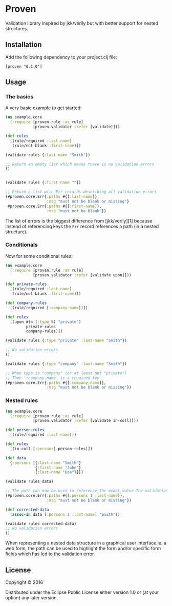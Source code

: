 # Proven

Validation library inspired by jkk/verily but with better support for
nested structures.


## Installation

Add the following dependency to your project.clj file:

    [proven "0.1.0"]


## Usage

### The basics

A very basic example to get started:

```clj
(ns example.core
  (:require [proven.rule :as rule]
            [proven.validator :refer [validate]]))

(def rules
  [(rule/required :last-name)
   (rule/not-blank :first-name)])

(validate rules {:last-name "Smith"})

;; Return an empty list which means there is no validation errors
()


(validate rules {:first-name ""})

;; Return a list with Err records describing all validation errors
(#proven.core.Err{:paths #{[:last-name]},
                  :msg "must not be blank or missing"}
 #proven.core.Err{:paths #{[:first-name]},
                  :msg "must not be blank"})
```

The list of errors is the biggest difference from [jkk/verily][1] because
instead of referencing keys the `Err` record references a path (in a nested
structure).


### Conditionals

Now for some conditional rules:

```clj
(ns example.core
  (:require [proven.rule :as rule]
            [proven.validator :refer [validate upon]]))

(def private-rules
  [(rule/required :last-name)
   (rule/not-blank :first-name)])

(def company-rules
  [(rule/required [:company-name])])

(def rules
  [(upon #(= (:type %) "private")
         private-rules
         company-rules)])

(validate rules {:type "private" :last-name "Smith"})

;; No validation errors
()

(validate rules {:type "company" :last-name "Smith"})

;; When type is "company" (or at least not "private")
;; Then `:company-name` is a reuqired key
(#proven.core.Err{:paths #{[:company-name]},
                  :msg "must not be blank or missing"})
```


### Nested rules

```clj
(ns example.core
  (:require [proven.rule :as rule]
            [proven.validator :refer [validate in-coll]]))

(def person-rules
  [(rule/required :last-name)])

(def rules
  [(in-coll [:persons] person-rules)])

(def data
  {:persons [{:last-name "Smith"}
             {:first-name "John"}
             {:last-name "Doe"}]})

(validate rules data)

;; The path can now be used to reference the exact value The validation path now points exactly
(#proven.core.Err{:paths #{[:persons 1 :last-name]},
                  :msg "must not be blank or missing"})

(def corrected-data
  (assoc-in data [:persons 1 :last-name] "Smith"))

(validate rules corrected-data)
;; No validation errors
()
```

When representing a nested data structure in a graphical user interface
ie. a web form, the path can be used to highlight the form and/or specific form
fields which has led to the validation error.


## License

Copyright © 2016

Distributed under the Eclipse Public License either version 1.0 or (at
your option) any later version.
